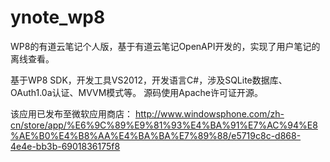 ynote_wp8
=========

WP8的有道云笔记个人版，基于有道云笔记OpenAPI开发的，实现了用户笔记的离线查看。

基于WP8 SDK，开发工具VS2012，开发语言C#，涉及SQLite数据库、OAuth1.0a认证、MVVM模式等。
源码使用Apache许可证开源。

该应用已发布至微软应用商店： 
http://www.windowsphone.com/zh-cn/store/app/%E6%9C%89%E9%81%93%E4%BA%91%E7%AC%94%E8%AE%B0%E4%B8%AA%E4%BA%BA%E7%89%88/e5719c8c-d868-4e4e-bb3b-6901836175f8
